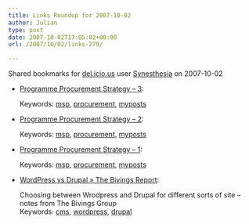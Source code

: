 ```yaml
---
title: Links Roundup for 2007-10-02
author: Julian
type: post
date: 2007-10-02T17:05:02+00:00
url: /2007/10/02/links-279/

---
```

Shared bookmarks for [del.icio.us][1] user  [Synesthesia][2] on 2007-10-02

  * [Programme Procurement Strategy &#8211; 3][3]:
  
       
    Keywords: [msp][4], [procurement][5], [myposts][6]
  * [Programme Procurement Strategy &#8211; 2][7]:
  
       
    Keywords: [msp][4], [procurement][5], [myposts][6]
  * [Programme Procurement Strategy &#8211; 1][8]:
  
       
    Keywords: [msp][4], [procurement][5], [myposts][6]
  * [WordPress vs Drupal » The Bivings Report][9]:
  
    Choosing between Wrodpress and Drupal for different sorts of site &#8211; notes from The Bivings Group    
    Keywords: [cms][10], [wordpress][11], [drupal][12]

 [1]: http://del.icio.us/
 [2]: http://del.icio.us/synesthesia
 [3]: https://www.synesthesia.co.uk/msp/2007/10/02/programme-procurement-strategy-3 "https://www.synesthesia.co.uk/msp/2007/10/02/programme-procurement-strategy-3"
 [4]: http://del.icio.us/synesthesia/msp
 [5]: http://del.icio.us/synesthesia/procurement
 [6]: http://del.icio.us/synesthesia/myposts
 [7]: https://www.synesthesia.co.uk/msp/2007/10/01/programme-procurement-strategy-2 "https://www.synesthesia.co.uk/msp/2007/10/01/programme-procurement-strategy-2"
 [8]: https://www.synesthesia.co.uk/msp/2007/10/01/programme-procurement-strategy-1 "https://www.synesthesia.co.uk/msp/2007/10/01/programme-procurement-strategy-1"
 [9]: http://www.bivingsreport.com/2007/wordpress-vs-drupal "http://www.bivingsreport.com/2007/wordpress-vs-drupal"
 [10]: http://del.icio.us/synesthesia/cms
 [11]: http://del.icio.us/synesthesia/wordpress
 [12]: http://del.icio.us/synesthesia/drupal